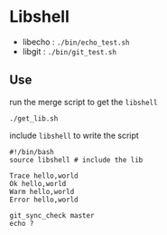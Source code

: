 # Libshell

- libecho : `./bin/echo_test.sh`
- libgit : `./bin/git_test.sh`

## Use

run the merge script to get the `libshell`

```
./get_lib.sh
```
include `libshell` to write the script

```shell
#!/bin/bash
source libshell # include the lib

Trace hello,world
Ok hello,world
Warm hello,world
Error hello,world

git_sync_check master
echo ?

```

